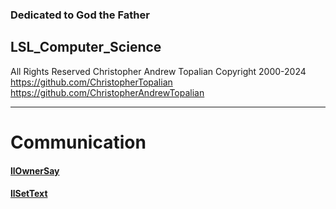 <!-- Python_Computer_Science.md -->

### Dedicated to God the Father

## LSL_Computer_Science
All Rights Reserved Christopher Andrew Topalian Copyright 2000-2024  
https://github.com/ChristopherTopalian  
https://github.com/ChristopherAndrewTopalian

---

# Communication 

#### [llOwnerSay](lsl/llOwnerSay.lsl)

#### [llSetText](lsl/llSetText.lsl)

